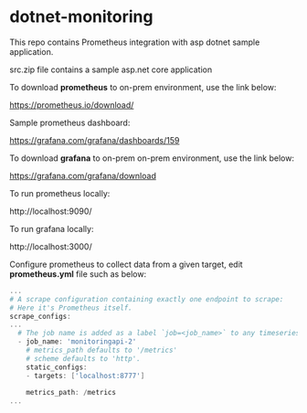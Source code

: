# dotnet-monitoring
This repo contains Prometheus integration with asp dotnet sample application. 

src.zip file contains a sample asp.net core application

To download **prometheus** to on-prem environment, use the link below:

https://prometheus.io/download/

Sample prometheus dashboard:

https://grafana.com/grafana/dashboards/159

To download **grafana** to on-prem on-prem environment, use the link below:

https://grafana.com/grafana/download

To run prometheus locally:

http://localhost:9090/

To run grafana locally:

http://localhost:3000/

Configure prometheus to collect data from a given target, edit **prometheus.yml** file such as below:

```powershell
...
# A scrape configuration containing exactly one endpoint to scrape:
# Here it's Prometheus itself.
scrape_configs:
...
  # The job name is added as a label `job=<job_name>` to any timeseries scraped from this config.
  - job_name: 'monitoringapi-2'
    # metrics_path defaults to '/metrics'
    # scheme defaults to 'http'.
    static_configs:
    - targets: ['localhost:8777']
  
    metrics_path: /metrics
...
```
